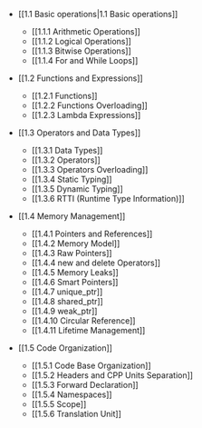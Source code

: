
- [[1.1 Basic operations|1.1 Basic operations]]
    
    - [[1.1.1 Arithmetic Operations]]
    - [[1.1.2 Logical Operations]]
    - [[1.1.3 Bitwise Operations]]
    - [[1.1.4 For and While Loops]]
- [[1.2 Functions and Expressions]]
    
    - [[1.2.1 Functions]]
    - [[1.2.2 Functions Overloading]]
    - [[1.2.3 Lambda Expressions]]
- [[1.3 Operators and Data Types]]

	* [[1.3.1 Data Types]]
    - [[1.3.2 Operators]]
    - [[1.3.3 Operators Overloading]]
    - [[1.3.4 Static Typing]]
    - [[1.3.5 Dynamic Typing]]
    - [[1.3.6 RTTI (Runtime Type Information)]]
- [[1.4 Memory Management]]
    
    - [[1.4.1 Pointers and References]]
    - [[1.4.2 Memory Model]]
    - [[1.4.3 Raw Pointers]]
    - [[1.4.4 new and delete Operators]]
    - [[1.4.5 Memory Leaks]]
    - [[1.4.6 Smart Pointers]]
    - [[1.4.7 unique_ptr]]
    - [[1.4.8 shared_ptr]]
    - [[1.4.9 weak_ptr]]
    - [[1.4.10 Circular Reference]]
    - [[1.4.11 Lifetime Management]]
- [[1.5 Code Organization]]
    
    - [[1.5.1 Code Base Organization]]
    - [[1.5.2 Headers and CPP Units Separation]]
    - [[1.5.3 Forward Declaration]]
    - [[1.5.4 Namespaces]]
    - [[1.5.5 Scope]]
    - [[1.5.6 Translation Unit]]